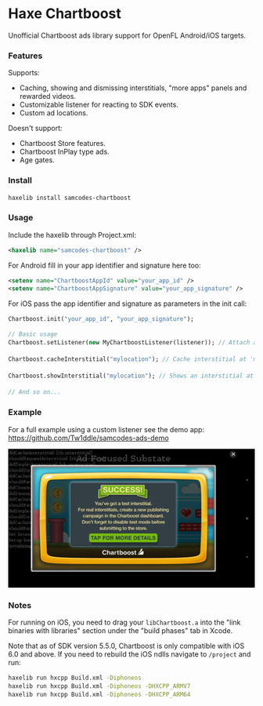 # Haxe Chartboost

Unofficial Chartboost ads library support for OpenFL Android/iOS targets.

### Features ###

Supports:
* Caching, showing and dismissing interstitials, "more apps" panels and rewarded videos.
* Customizable listener for reacting to SDK events.
* Custom ad locations.

Doesn't support:
* Chartboost Store features.
* Chartboost InPlay type ads.
* Age gates.

### Install ###

```bash
haxelib install samcodes-chartboost
```

### Usage ###

Include the haxelib through Project.xml:
```xml
<haxelib name="samcodes-chartboost" />
```

For Android fill in your app identifier and signature here too:
```xml
<setenv name="ChartboostAppId" value="your_app_id" />
<setenv name="ChartboostAppSignature" value="your_app_signature" />
```
For iOS pass the app identifier and signature as parameters in the init call:
```haxe
Chartboost.init("your_app_id", "your_app_signature");
```

```haxe
// Basic usage
Chartboost.setListener(new MyChartboostListener(listener)); // Attach a extended ChartboostListener to handle/respond to SDK events like 'shouldDisplayInterstitial', 'didDismissInterstitial' etc.

Chartboost.cacheInterstitial("mylocation"); // Cache interstitial at 'mylocation'. Locations are added to the Chartboost dashboard automatically.

Chartboost.showInterstitial("mylocation"); // Shows an interstitial at 'mylocation'. Will display faster if previously cached.

// And so on...
```

### Example ###

For a full example using a custom listener see the demo app: https://github.com/Tw1ddle/samcodes-ads-demo

![Screenshot of demo app](https://github.com/Tw1ddle/samcodes-ads-demo/blob/master/screenshots/chartboost-interstitial.png?raw=true "Demo app")

### Notes ###

For running on iOS, you need to drag your ```libChartboost.a``` into the "link binaries with libraries" section under the "build phases" tab in Xcode.

Note that as of SDK version 5.5.0, Chartboost is only compatible with iOS 6.0 and above. If you need to rebuild the iOS ndlls navigate to ```/project``` and run:

```bash
haxelib run hxcpp Build.xml -Diphoneos
haxelib run hxcpp Build.xml -Diphoneos -DHXCPP_ARMV7
haxelib run hxcpp Build.xml -Diphoneos -DHXCPP_ARM64
```
